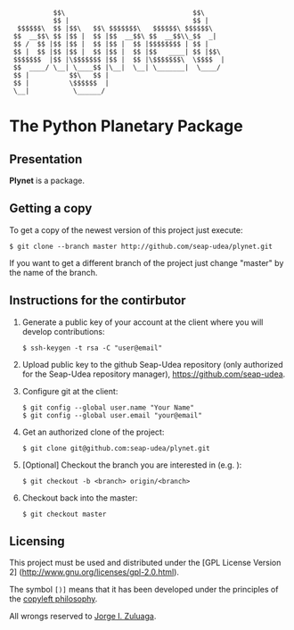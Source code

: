 ```
           $$\                                $$\     
           $$ |                               $$ |    
  $$$$$$\  $$ |$$\   $$\ $$$$$$$\   $$$$$$\ $$$$$$\   
 $$  __$$\ $$ |$$ |  $$ |$$  __$$\ $$  __$$\\_$$  _|  
 $$ /  $$ |$$ |$$ |  $$ |$$ |  $$ |$$$$$$$$ | $$ |    
 $$ |  $$ |$$ |$$ |  $$ |$$ |  $$ |$$   ____| $$ |$$\ 
 $$$$$$$  |$$ |\$$$$$$$ |$$ |  $$ |\$$$$$$$\  \$$$$  |
 $$  ____/ \__| \____$$ |\__|  \__| \_______|  \____/ 
 $$ |          $$\   $$ |                             
 $$ |          \$$$$$$  |                             
 \__|           \______/                            

```

# The Python Planetary Package

Presentation
------------

**Plynet** is a package.

Getting a copy
--------------

To get a copy of the newest version of this project just execute:

```
$ git clone --branch master http://github.com/seap-udea/plynet.git
```

If you want to get a different branch of the project just change
"master" by the name of the branch.

Instructions for the contirbutor
--------------------------------

1. Generate a public key of your account at the client where you will
   develop contributions:
   
   ```
   $ ssh-keygen -t rsa -C "user@email"
   ```

2. Upload public key to the github Seap-Udea repository (only authorized
   for the Seap-Udea repository manager), https://github.com/seap-udea.

3. Configure git at the client:

   ```
   $ git config --global user.name "Your Name"
   $ git config --global user.email "your@email"
   ```

4. Get an authorized clone of the project:

   ```
   $ git clone git@github.com:seap-udea/plynet.git
   ```

5. [Optional] Checkout the branch you are interested in
   (e.g. <branch>):

   ```
   $ git checkout -b <branch> origin/<branch>
   ```

6. Checkout back into the master:

   ```
   $ git checkout master
   ```

Licensing
---------

This project must be used and distributed under the [GPL License
Version 2] (http://www.gnu.org/licenses/gpl-2.0.html).

The symbol `[)]` means that it has been developed under the principles
of the [copyleft philosophy](http://en.wikipedia.org/wiki/Copyleft).

All wrongs reserved to [Jorge
I. Zuluaga](mailto:jorge.zuluaga@udea.edu.co).
